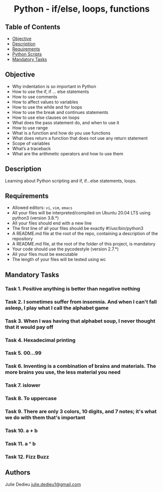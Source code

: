 # <p align="center">Python - if/else, loops, functions</p>

## Table of Contents

- [Objective](#objective)
- [Description](#Descritpion)
- [Requirements](#requirements)
- [Python Scripts](#Python-Scripts)
- [Mandatory Tasks](#mandatory-tasks)

## Objective

- Why indentation is so important in Python
- How to use the if, if ... else statements
- How to use comments
- How to affect values to variables
- How to use the while and for loops
- How to use the break and continues statements
- How to use else clauses on loops
- What does the pass statement do, and when to use it
- How to use range
- What is a function and how do you use functions
- What does return a function that does not use any return statement
- Scope of variables
- What’s a traceback
- What are the arithmetic operators and how to use them

## Description

Learning about Python scripting and if, if...else statements, loops.

## Requirements

- Allowed editors: `vi`, `vim`, `emacs`
- All your files will be interpreted/compiled on Ubuntu 20.04 LTS using python3 (version 3.8.*)
- All your files should end with a new line
- The first line of all your files should be exactly #!/usr/bin/python3
- A README.md file at the root of the repo, containing a description of the repository
- A README.md file, at the root of the folder of this project, is mandatory
- Your code should use the pycodestyle (version 2.7.*)
- All your files must be executable
- The length of your files will be tested using wc

## Mandatory Tasks

### Task 1. Positive anything is better than negative nothing

### Task 2. I sometimes suffer from insomnia. And when I can't fall asleep, I play what I call the alphabet game

### Task 3. When I was having that alphabet soup, I never thought that it would pay off

### Task 4. Hexadecimal printing

### Task 5. 00...99

### Task 6. Inventing is a combination of brains and materials. The more brains you use, the less material you need

### Task 7. islower

### Task 8. To uppercase

### Task 9. There are only 3 colors, 10 digits, and 7 notes; it's what we do with them that's important

### Task 10. a + b

### Task 11. a ^ b

### Task 12. Fizz Buzz

## Authors

Julie Dedieu <julie.dedieu1@gmail.com>
